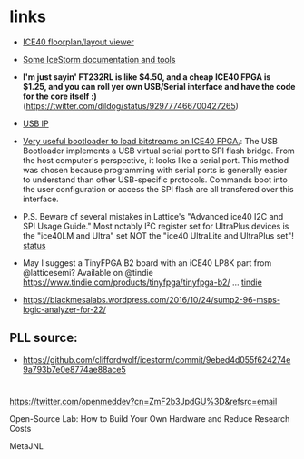 # links



* [ICE40 floorplan/layout viewer](https://knielsen.github.io/ice40_viewer/ice40_viewer.html)


* [Some IceStorm documentation and tools ](https://forum.mystorm.uk/t/some-icestorm-documentation-and-tools/298)
* __I'm just sayin' FT232RL is like $4.50, and a cheap ICE40 FPGA is $1.25, and you can roll yer own USB/Serial interface and have the code for the core itself :)__ (https://twitter.com/dildog/status/929777466700427265)

* [USB IP](https://opencores.org/websvn,listing?repname=usb&path=%2Fusb%2Ftrunk%2Frtl%2Fverilog%2F#path_usb_trunk_rtl_verilog_)

* [Very useful bootloader to load bitstreams on ICE40 FPGA.](https://github.com/tinyfpga/TinyFPGA-B-Series/tree/master/bootloader): The USB Bootloader implements a USB virtual serial port to SPI flash bridge. From the host computer's perspective, it looks like a serial port. This method was chosen because programming with serial ports is generally easier to understand than other USB-specific protocols. Commands boot into the user configuration or access the SPI flash are all transfered over this interface.

* P.S. Beware of several mistakes in Lattice's "Advanced ice40 I2C and SPI Usage Guide." Most notably I²C register set for UltraPlus devices is the "ice40LM and Ultra" set NOT the "ice40 UltraLite and UltraPlus set"! [status](https://twitter.com/fpga_dave/status/935108927603298304)

* May I suggest a TinyFPGA B2 board with an iCE40 LP8K part from @latticesemi? Available on @tindie https://www.tindie.com/products/tinyfpga/tinyfpga-b2/ … [tindie](https://www.tindie.com/products/tinyfpga/tinyfpga-b2/)

* https://blackmesalabs.wordpress.com/2016/10/24/sump2-96-msps-logic-analyzer-for-22/

## PLL source: 

* https://github.com/cliffordwolf/icestorm/commit/9ebed4d055f624274e9a793b7e0e8774ae88ace5

# 






https://twitter.com/openmeddev?cn=ZmF2b3JpdGU%3D&refsrc=email



Open-Source Lab: How to Build Your Own Hardware and Reduce Research Costs


MetaJNL


